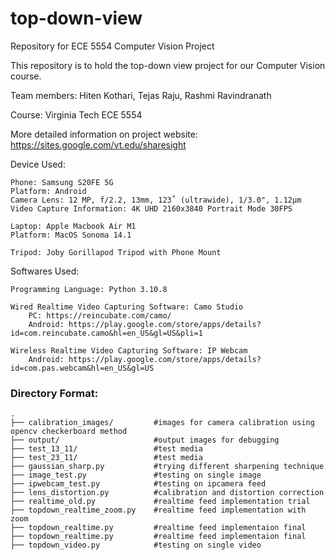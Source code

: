 # top-down-view
Repository for ECE 5554 Computer Vision Project

This repository is to hold the top-down view project for our Computer Vision course.

Team members: Hiten Kothari, Tejas Raju, Rashmi Ravindranath

Course: Virginia Tech ECE 5554

More detailed information on project website: https://sites.google.com/vt.edu/sharesight

Device Used:

    Phone: Samsung S20FE 5G
    Platform: Android
    Camera Lens: 12 MP, f/2.2, 13mm, 123˚ (ultrawide), 1/3.0", 1.12µm
    Video Capture Information: 4K UHD 2160x3840 Portrait Mode 30FPS

    Laptop: Apple Macbook Air M1
    Platform: MacOS Sonoma 14.1

    Tripod: Joby Gorillapod Tripod with Phone Mount

Softwares Used:

    Programming Language: Python 3.10.8

    Wired Realtime Video Capturing Software: Camo Studio
        PC: https://reincubate.com/camo/
        Android: https://play.google.com/store/apps/details?id=com.reincubate.camo&hl=en_US&gl=US&pli=1

    Wireless Realtime Video Capturing Software: IP Webcam
        Android: https://play.google.com/store/apps/details?id=com.pas.webcam&hl=en_US&gl=US



### Directory Format:
    .
    ├── calibration_images/         #images for camera calibration using opencv checkerboard method 
    ├── output/                     #output images for debugging 
    ├── test_13_11/                 #test media
    ├── test_23_11/                 #test media
    ├── gaussian_sharp.py           #trying different sharpening technique
    ├── image_test.py               #testing on single image
    ├── ipwebcam_test.py            #testing on ipcamera feed
    ├── lens_distortion.py          #calibration and distortion correction 
    ├── realtime_old.py             #realtime feed implementation trial
    ├── topdown_realtime_zoom.py    #realtime feed implementation with zoom
    ├── topdown_realtime.py         #realtime feed implementaion final
    ├── topdown_realtime.py         #realtime feed implementaion final
    ├── topdown_video.py            #testing on single video

